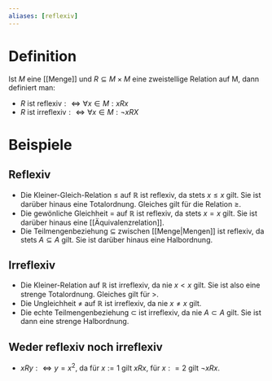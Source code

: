 ```yaml
---
aliases: [reflexiv]
---
```

# Definition
Ist $M$ eine [[Menge]] und $R \subseteq M \times M$ eine zweistellige Relation auf M, dann definiert man:
- $R$ ist reflexiv$:\iff \forall x \in M: xRx$
- $R$ ist irreflexiv$: \iff \forall x \in M: \neg xRX$
# Beispiele
## Reflexiv
- Die Kleiner-Gleich-Relation $\leq$ auf $\mathbb R$ ist reflexiv, da stets $x \leq x$ gilt. Sie ist darüber hinaus eine Totalordnung. Gleiches gilt für die Relation $\geq$.
- Die gewönliche Gleichheit $=$ auf $\mathbb R$ ist reflexiv, da stets $x=x$ gilt. Sie ist darüber hinaus eine [[Äquivalenzrelation]].
- Die Teilmengenbeziehung $\subseteq$ zwischen [[Menge|Mengen]] ist reflexiv, da stets $A\subseteq A$ gilt. Sie ist darüber hinaus eine Halbordnung.
## Irreflexiv
- Die Kleiner-Relation auf $\mathbb R$ ist irreflexiv, da nie $x < x$ gilt. Sie ist also eine strenge Totalordnung. Gleiches gilt für $>$.
- Die Ungleichheit $\neq$ auf $\mathbb R$ ist irreflexiv, da nie $x \neq x$ gilt.
- Die echte Teilmengenbeziehung $\subset$ ist irreflexiv, da nie $A \subset A$ gilt. Sie ist dann eine strenge Halbordnung.
## Weder reflexiv noch irreflexiv
- $xRy: \iff y = x^2$, da für $x:=1$ gilt $xRx$, für $x: = 2$ gilt $\neg xRx$.
